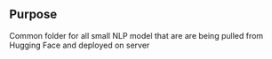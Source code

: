 ## Purpose 
Common folder for all small NLP model that are are being pulled from Hugging Face and deployed on server